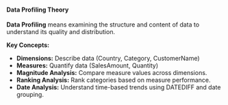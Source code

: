 #### Data Profiling Theory

**Data Profiling** means examining the structure and content of data to understand its quality and distribution.

**Key Concepts:**
- **Dimensions:** Describe data (Country, Category, CustomerName)
- **Measures:** Quantify data (SalesAmount, Quantity)
- **Magnitude Analysis:** Compare measure values across dimensions.
- **Ranking Analysis:** Rank categories based on measure performance.
- **Date Analysis:** Understand time-based trends using DATEDIFF and date grouping.
